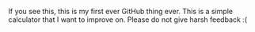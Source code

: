 If you see this, this is my first ever GitHub thing ever. This is a simple calculator that I want to improve on. Please do not give harsh feedback :(
